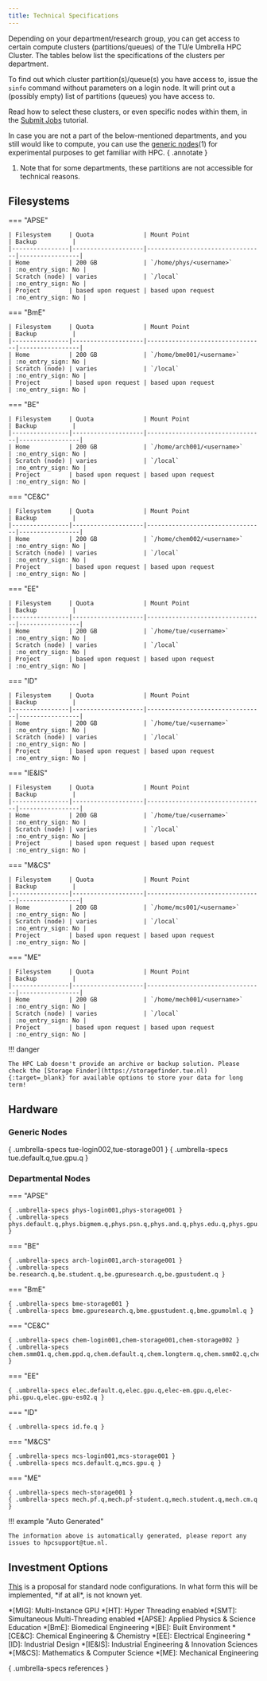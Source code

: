 ```yaml
---
title: Technical Specifications
---
```


Depending on your department/research group, you can get access to
certain compute clusters (partitions/queues) of the TU/e Umbrella HPC Cluster. 
The tables below list the specifications of the clusters per department.

To find out which cluster partition(s)/queue(s) you have access to,
issue the `sinfo` command without parameters on a login node. It will
print out a (possibly empty) list of partitions (queues) you have access
to.

Read how to select these clusters, or even specific nodes within them,
in the [Submit Jobs](steps/jobs/index.md) tutorial.

In case you are not a part of the below-mentioned departments, and you
still would like to compute, you can use the [generic nodes](#generic-nodes)(1) for
experimental purposes to get familiar with HPC.
{ .annotate }

1. Note that for some departments, these partitions are not accessible for technical reasons.

## Filesystems

=== "APSE"

    | Filesystem     | Quota              | Mount Point                     | Backup          |
    |----------------|--------------------|---------------------------------|-----------------|
    | Home           | 200 GB             | `/home/phys/<username>`         | :no_entry_sign: No |
    | Scratch (node) | varies             | `/local`                        | :no_entry_sign: No |
    | Project        | based upon request | based upon request              | :no_entry_sign: No |

=== "BmE"

    | Filesystem     | Quota              | Mount Point                     | Backup          |
    |----------------|--------------------|---------------------------------|-----------------|
    | Home           | 200 GB             | `/home/bme001/<username>`       | :no_entry_sign: No |
    | Scratch (node) | varies             | `/local`                        | :no_entry_sign: No |
    | Project        | based upon request | based upon request              | :no_entry_sign: No |

=== "BE"

    | Filesystem     | Quota              | Mount Point                     | Backup          |
    |----------------|--------------------|---------------------------------|-----------------|
    | Home           | 200 GB             | `/home/arch001/<username>`      | :no_entry_sign: No |
    | Scratch (node) | varies             | `/local`                        | :no_entry_sign: No |
    | Project        | based upon request | based upon request              | :no_entry_sign: No |

=== "CE&C"

    | Filesystem     | Quota              | Mount Point                     | Backup          |
    |----------------|--------------------|---------------------------------|-----------------|
    | Home           | 200 GB             | `/home/chem002/<username>`      | :no_entry_sign: No |
    | Scratch (node) | varies             | `/local`                        | :no_entry_sign: No |
    | Project        | based upon request | based upon request              | :no_entry_sign: No |

=== "EE"

    | Filesystem     | Quota              | Mount Point                     | Backup          |
    |----------------|--------------------|---------------------------------|-----------------|
    | Home           | 200 GB             | `/home/tue/<username>`          | :no_entry_sign: No |
    | Scratch (node) | varies             | `/local`                        | :no_entry_sign: No |
    | Project        | based upon request | based upon request              | :no_entry_sign: No |

=== "ID"

    | Filesystem     | Quota              | Mount Point                     | Backup          |
    |----------------|--------------------|---------------------------------|-----------------|
    | Home           | 200 GB             | `/home/tue/<username>`          | :no_entry_sign: No |
    | Scratch (node) | varies             | `/local`                        | :no_entry_sign: No |
    | Project        | based upon request | based upon request              | :no_entry_sign: No |

=== "IE&IS"

    | Filesystem     | Quota              | Mount Point                     | Backup          |
    |----------------|--------------------|---------------------------------|-----------------|
    | Home           | 200 GB             | `/home/tue/<username>`          | :no_entry_sign: No |
    | Scratch (node) | varies             | `/local`                        | :no_entry_sign: No |
    | Project        | based upon request | based upon request              | :no_entry_sign: No |

=== "M&CS"

    | Filesystem     | Quota              | Mount Point                     | Backup          |
    |----------------|--------------------|---------------------------------|-----------------|
    | Home           | 200 GB             | `/home/mcs001/<username>`       | :no_entry_sign: No |
    | Scratch (node) | varies             | `/local`                        | :no_entry_sign: No |
    | Project        | based upon request | based upon request              | :no_entry_sign: No |

=== "ME"

    | Filesystem     | Quota              | Mount Point                     | Backup          |
    |----------------|--------------------|---------------------------------|-----------------|
    | Home           | 200 GB             | `/home/mech001/<username>`      | :no_entry_sign: No |
    | Scratch (node) | varies             | `/local`                        | :no_entry_sign: No |
    | Project        | based upon request | based upon request              | :no_entry_sign: No |

!!! danger

    The HPC Lab doesn't provide an archive or backup solution. Please check the [Storage Finder](https://storagefinder.tue.nl){:target=_blank} for available options to store your data for long term!

## Hardware

### Generic Nodes

{ .umbrella-specs tue-login002,tue-storage001 }
{ .umbrella-specs tue.default.q,tue.gpu.q }

### Departmental Nodes

=== "APSE"

    { .umbrella-specs phys-login001,phys-storage001 }
    { .umbrella-specs phys.default.q,phys.bigmem.q,phys.psn.q,phys.and.q,phys.edu.q,phys.gpu.q }

=== "BE"

    { .umbrella-specs arch-login001,arch-storage001 }
    { .umbrella-specs be.research.q,be.student.q,be.gpuresearch.q,be.gpustudent.q }

=== "BmE"

    { .umbrella-specs bme-storage001 }
    { .umbrella-specs bme.gpuresearch.q,bme.gpustudent.q,bme.gpumolml.q }

=== "CE&C"

    { .umbrella-specs chem-login001,chem-storage001,chem-storage002 }
    { .umbrella-specs chem.smm01.q,chem.ppd.q,chem.default.q,chem.longterm.q,chem.smm02.q,chem.gpu.q }

=== "EE"

    { .umbrella-specs elec.default.q,elec.gpu.q,elec-em.gpu.q,elec-phi.gpu.q,elec.gpu-es02.q }

=== "ID"

    { .umbrella-specs id.fe.q }

=== "M&CS"

    { .umbrella-specs mcs-login001,mcs-storage001 }
    { .umbrella-specs mcs.default.q,mcs.gpu.q }

=== "ME"

    { .umbrella-specs mech-storage001 }
    { .umbrella-specs mech.pf.q,mech.pf-student.q,mech.student.q,mech.cm.q }

!!! example "Auto Generated"

    The information above is automatically generated, please report any issues to hpcsupport@tue.nl.

## Investment Options

[This](standard_configs_2024.md) is a proposal for standard node
configurations. In what form this will be implemented, \*if at all\*, is not
known yet.

*[MIG]: Multi-Instance GPU
*[HT]: Hyper Threading enabled
*[SMT]: Simultaneous Multi-Threading enabled
*[APSE]: Applied Physics & Science Education
*[BmE]: Biomedical Engineering
*[BE]: Built Environment
*[CE&C]: Chemical Engineering & Chemistry
*[EE]: Electrical Engineering
*[ID]: Industrial Design
*[IE&IS]: Industrial Engineering & Innovation Sciences
*[M&CS]: Mathematics & Computer Science
*[ME]: Mechanical Engineering

{ .umbrella-specs references }
